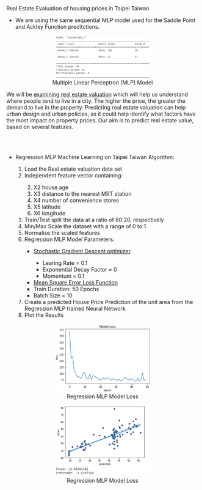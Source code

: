 <!DOCTYPE html>
<head>Real Estate Evaluation of housing prices in Taipei Taiwan</head>
<body>
  <div>
    <p>
     <ul>
       <li>We are using the same sequential MLP model used for the Saddle Point and Ackley Function preditctions.</li>
     </ul>
    </p>
    <p align="center">
     <a href="https://drive.google.com/file/d/17p5fgVgv836Nup1Jq5vYwrFuBrS3THVM/view?usp=sharing">
     <img src="https://github.com/MikeFerko/MikeFerko/blob/main/images/MLPModel.png" width="50%" height="50%">
     </a>
     <br>Multiple Linear Perceptron (MLP) Model</br>
    </p>
    <p>We will be <a href="https://drive.google.com/file/d/1vAsnXHDkRoNFSS2KrWP39lFF4fS3J43O/view?usp=sharing">examining real estate valuation</a> which will help us understand where people tend to live in a city. The higher the price, the greater the demand to live in the property. Predicting real estate valuation can help urban design and urban policies, as it could help identify what factors have the most impact on property prices. Our aim is to predict real estate value, based on several features.
    </p>
    <br></br>
    <p>
    <ul>
      <li>Regression MLP Machine Learning on Taipei Taiwan Algorithm:</li>
      <ol type="1">
        <li>Load the Real estate valuation data set</li>
        <li>Independent feature vector containing:</li>
        <ol type="1" start="2">
          <li>X2 house age</li>
          <li>X3 distance to the nearest MRT station</li>
          <li>X4 number of convenience stores</li>
          <li>X5 latitude</li>
          <li>X6 longitude</li>
        </ol>
        <li>Train/Test split the data at a ratio of 80:20, respectively</li>
        <li>Min/Max Scale the dataset with a range of 0 to 1</li>
        <li>Normalise the scaled features</li>
        <li>Regression MLP Model Parameters:</li>
        <ul>
          <li><a href="https://en.wikipedia.org/wiki/Stochastic_gradient_descent">Stochastic Gradient Descent optimizer</a></li>
          <ul>
            <li>Learing Rate = 0.1</li>
            <li>Exponential Decay Factor = 0</li>
            <li>Momentum = 0.1</li>
           </ul>
          <li><a href="https://en.wikipedia.org/wiki/Mean_squared_error">Mean Square Error Loss Function</a></li>
          <li>Train Duration: 50 Epochs</li>
          <li>Batch Size = 10</li>
        </ul>
        <li>Create a predicted House Price Prediction of the unit area from the Regression MLP trained Neural Network</li>
        <li>Plot the Results</li>
      </ol>
    </ul>
    </p>

  <p align="center">
    <a href="https://drive.google.com/file/d/1i49EBOacHkSxA84ghQZCQ3JSvItULceT/view?usp=sharing">
    <img src="https://github.com/MikeFerko/MikeFerko/blob/main/images/MLPRegressionLoss.png" width="50%" height="50%">
    </a>
    <br>Regression MLP Model Loss</br>
  </p>

  <p align="center">
    <a href="https://drive.google.com/file/d/1i49EBOacHkSxA84ghQZCQ3JSvItULceT/view?usp=sharing">
    <img src="https://github.com/MikeFerko/MikeFerko/blob/main/images/RegressionPrediction.png" width="50%" height="50%">
    </a>
    <br>Regression MLP Model Loss</br>
  </p>

</div>
</body>
</html>
